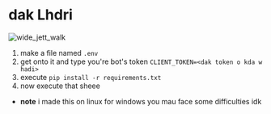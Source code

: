 # dak Lhdri

![wide_jett_walk](https://media.tenor.com/l78fTWemEpwAAAAM/wide-jett-walking.gif)

1. make a file named `.env`
2. get onto it and type you're bot's token `CLIENT_TOKEN=<dak token o kda w hadi>`
3. execute `pip install -r requirements.txt`
4. now execute that sheee

- **note** i made this on linux for windows you mau face some difficulties idk
